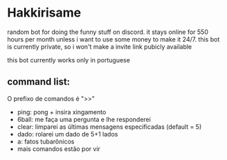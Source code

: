 # Hakkirisame
random bot for doing the funny stuff on discord. it stays online for 550 hours per month unless i want to use some money to make it 24/7.
this bot is currently private, so i won't make a invite link pubicly available

this bot currently works only in portuguese
## command list:
O prefixo de comandos é ">>"
- ping: pong + insira xingamento
- 6ball: me faça uma pergunta e lhe responderei
- clear: limparei as últimas mensagens especificadas (default = 5)
- dado: rolarei um dado de 5+1 lados
- a: fatos tubarônicos
- mais comandos estão por vir
